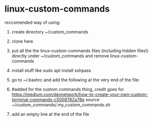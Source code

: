 # linux-custom-commands
reccomended way of using:
1. create directory ~/custom_commands
2. clone here
3. put all the the linux-custom-commands files (including hidden files!) directly under ~/custom_commands and remove linux-custom-commands
4. install stuff like sudo apt install sshpass
5. go to ~/.bashrc and add the following at the very end of the file:
6. 
     #added for the custom commands thing, credit goes for https://medium.com/devnetwork/how-to-create-your-own-custom-terminal-commands-c5008782a78e
     source ~/custom_commands/.my_custom_commands.sh
     
6. add an empty line at the end of the file
